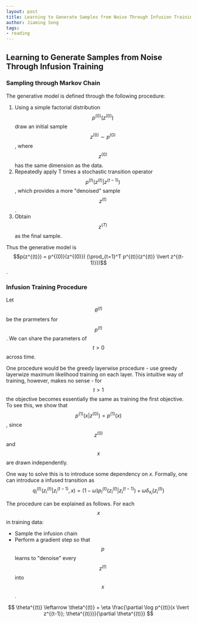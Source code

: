 ```yaml
---
layout: post
title: Learning to Generate Samples from Noise Through Infusion Training
author: Jiaming Song
tags:
- reading
---
```


## Learning to Generate Samples from Noise Through Infusion Training

### Sampling through Markov Chain

The generative model is defined through the following procedure:

1. Using a simple factorial distribution $$p^{(0)}(z^{(0)})$$ draw an initial sample $$z^{(0)} \sim p^{(0)}$$, where $$z^{(0)}$$ has the same  dimension as the data.
2. Repeatedly apply T times a stochastic transition operator $$p^{(t)}(z^{(t)}\lvert z^{(t-1)})$$, which provides a more "denoised" sample $$z^{(t)}$$.
3. Obtain $$z^{(T)}$$ as the final sample.

Thus the generative model is $$p(z^{(t)}) = p^{(0)}(z^{(0)}) (\prod_{t=1}^T p^{(t)}(z^{(t)} \lvert z^{(t-1)}))$$.

### Infusion Training Procedure

Let $$\theta^{(t)}$$ be the prarmeters for $$p^{(t)}$$. We can share the parameters of $$t > 0$$ across time.

One procedure would be the greedy layerwise procedure - use greedy layerwize maximum likelihood training on each layer. This intuitive way of training, however, makes no sense - for $$ t > 1 $$ the objective becomes essentially the same as training the first objective. To see this, we show that $$p^{(1)}(x \lvert z^{(0)}) = p^{(1)}(x)$$, since $$z^{(0)}$$ and $$x$$ are drawn independently.

One way to solve this is to introduce some dependency on $x$. Formally, one can introduce a infused transition as $$q_i^{(t)}(z_i^{(t)}\lvert z_i^{(t-1)}, x) = (1 - \omega) p_i^{(t)}(z_i^{(t)}\lvert z_i^{(t-1)}) + \omega \delta_{x_i} (z_i^{(t)})$$ 

The procedure can be explained as follows. For each $$x$$ in training data:

- Sample the infusion chain
- Perform a gradient step so that $$p$$ learns to "denoise" every $$z^{(t)}$$ into $$x$$.

$$
\theta^{(t)} \leftarrow \theta^{(t)} + \eta \frac{\partial \log p^{(t)}(x \lvert z^{(t-1)}; \theta^{(t)})}{\partial \theta^{(t)}}
$$



